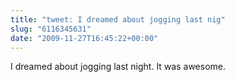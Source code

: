 ```yaml
---
title: "tweet: I dreamed about jogging last nig"
slug: "6116345631"
date: "2009-11-27T16:45:22+00:00"
---
```

I dreamed about jogging last night. It was awesome.